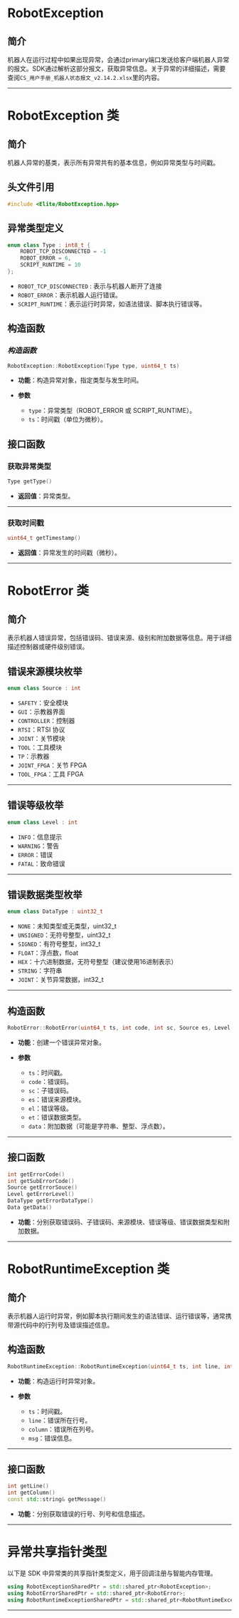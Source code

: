 # RobotException

## 简介

机器人在运行过程中如果出现异常，会通过primary端口发送给客户端机器人异常的报文。SDK通过解析这部分报文，获取异常信息。关于异常的详细描述，需要查阅`CS_用户手册_机器人状态报文_v2.14.2.xlsx`里的内容。

---

# RobotException 类

## 简介

机器人异常的基类，表示所有异常共有的基本信息，例如异常类型与时间戳。

## 头文件引用

```cpp
#include <Elite/RobotException.hpp>
```

## 异常类型定义

```cpp
enum class Type : int8_t {
    ROBOT_TCP_DISCONNECTED = -1
    ROBOT_ERROR = 6,
    SCRIPT_RUNTIME = 10
};
```

* `ROBOT_TCP_DISCONNECTED` : 表示与机器人断开了连接
* `ROBOT_ERROR`：表示机器人运行错误。
* `SCRIPT_RUNTIME`：表示运行时异常，如语法错误、脚本执行错误等。

## 构造函数

### ***构造函数***

```cpp
RobotException::RobotException(Type type, uint64_t ts)
```

* **功能**：构造异常对象，指定类型与发生时间。
* **参数**

  * `type`：异常类型（ROBOT_ERROR 或 SCRIPT_RUNTIME）。
  * `ts`：时间戳（单位为微秒）。

## 接口函数

### 获取异常类型

```cpp
Type getType()
```

* **返回值**：异常类型。

---

### 获取时间戳

```cpp
uint64_t getTimestamp()
```

* **返回值**：异常发生的时间戳（微秒）。

---

# RobotError 类

## 简介

表示机器人错误异常，包括错误码、错误来源、级别和附加数据等信息。用于详细描述控制器或硬件级别错误。

## 错误来源模块枚举

```cpp
enum class Source : int
```

* `SAFETY`：安全模块
* `GUI`：示教器界面
* `CONTROLLER`：控制器
* `RTSI`：RTSI 协议
* `JOINT`：关节模块
* `TOOL`：工具模块
* `TP`：示教器
* `JOINT_FPGA`：关节 FPGA
* `TOOL_FPGA`：工具 FPGA

---

## 错误等级枚举

```cpp
enum class Level : int
```

* `INFO`：信息提示
* `WARNING`：警告
* `ERROR`：错误
* `FATAL`：致命错误

---

## 错误数据类型枚举

```cpp
enum class DataType : uint32_t
```

* `NONE`：未知类型或无类型，uint32_t
* `UNSIGNED`：无符号整型，uint32_t
* `SIGNED`：有符号整型，int32_t
* `FLOAT`：浮点数，float
* `HEX`：十六进制数据，无符号整型（建议使用16进制表示）
* `STRING`：字符串
* `JOINT`：关节异常数据，int32_t

---

## 构造函数

```cpp
RobotError::RobotError(uint64_t ts, int code, int sc, Source es, Level el, DataType et, Data data)
```

* **功能**：创建一个错误异常对象。
* **参数**

  * `ts`：时间戳。
  * `code`：错误码。
  * `sc`：子错误码。
  * `es`：错误来源模块。
  * `el`：错误等级。
  * `et`：错误数据类型。
  * `data`：附加数据（可能是字符串、整型、浮点数）。

---

## 接口函数

```cpp
int getErrorCode()
int getSubErrorCode()
Source getErrorSouce()
Level getErrorLevel()
DataType getErrorDataType()
Data getData()
```

* **功能**：分别获取错误码、子错误码、来源模块、错误等级、错误数据类型和附加数据。

---

# RobotRuntimeException 类

## 简介

表示机器人运行时异常，例如脚本执行期间发生的语法错误、运行错误等，通常携带源代码中的行列号及错误描述信息。

## 构造函数

```cpp
RobotRuntimeException::RobotRuntimeException(uint64_t ts, int line, int column, std::string&& msg)
```

* **功能**：构造运行时异常对象。
* **参数**

  * `ts`：时间戳。
  * `line`：错误所在行号。
  * `column`：错误所在列号。
  * `msg`：错误信息。

---

## 接口函数

```cpp
int getLine()
int getColumn()
const std::string& getMessage()
```

* **功能**：分别获取错误的行号、列号和信息描述。

---

# 异常共享指针类型

以下是 SDK 中异常类的共享指针类型定义，用于回调注册与智能内存管理。

```cpp
using RobotExceptionSharedPtr = std::shared_ptr<RobotException>;
using RobotErrorSharedPtr = std::shared_ptr<RobotError>;
using RobotRuntimeExceptionSharedPtr = std::shared_ptr<RobotRuntimeException>;
```

---



